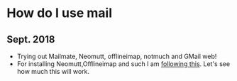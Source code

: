 # How do I use mail

## Sept. 2018

-   Trying out Mailmate, Neomutt, offlineimap, notmuch and GMail web!
-   For installing Neomutt,Offlineimap and such I am
    [following this](http://stevelosh.com/blog/2012/10/the-homely-mutt/).
    Let's see how much this will work.
